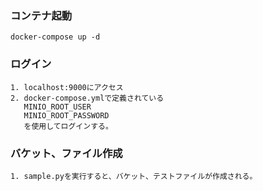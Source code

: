 ### コンテナ起動
```
docker-compose up -d
```

### ログイン
```
1. localhost:9000にアクセス
2. docker-compose.ymlで定義されている  
   MINIO_ROOT_USER  
   MINIO_ROOT_PASSWORD  
   を使用してログインする。
```

### バケット、ファイル作成
```
1. sample.pyを実行すると、バケット、テストファイルが作成される。
```
